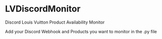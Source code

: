 # LVDiscordMonitor
Discord Louis Vuitton Product Availability Monitor 

Add your Discord Webhook and Products you want to monitor in the .py file
